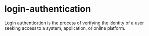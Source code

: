 # login-authentication
Login authentication is the process of verifying the identity of a user seeking access to a system, application, or online platform.
